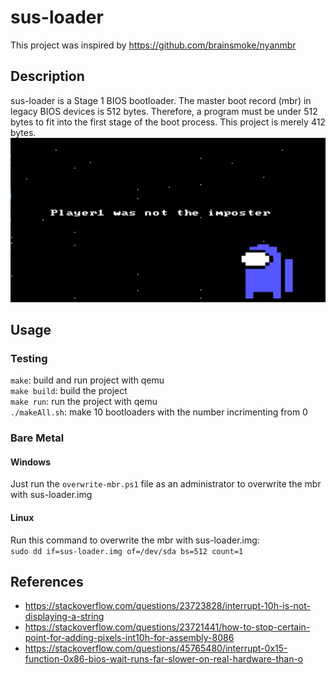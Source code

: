 # sus-loader

This project was inspired by https://github.com/brainsmoke/nyanmbr </br>

## Description

sus-loader is a Stage 1 BIOS bootloader. The master boot record (mbr) in legacy BIOS devices is 512 bytes. Therefore, a program must be under 512 bytes to fit into the first stage of the boot process. This project is merely 412 bytes. </br>
![](https://github.com/Msfv3n0m/sus-loader/blob/main/sus.PNG)

## Usage

### Testing

`make`: build and run project with qemu </br>
`make build`: build the project </br>
`make run`: run the project with qemu </br>
`./makeAll.sh`: make 10 bootloaders with the number incrimenting from 0
### Bare Metal

#### Windows

Just run the `overwrite-mbr.ps1` file as an administrator to overwrite the mbr with sus-loader.img

#### Linux

Run this command to overwrite the mbr with sus-loader.img: </br>
`sudo dd if=sus-loader.img of=/dev/sda bs=512 count=1`

## References
- https://stackoverflow.com/questions/23723828/interrupt-10h-is-not-displaying-a-string
- https://stackoverflow.com/questions/23721441/how-to-stop-certain-point-for-adding-pixels-int10h-for-assembly-8086
- https://stackoverflow.com/questions/45765480/interrupt-0x15-function-0x86-bios-wait-runs-far-slower-on-real-hardware-than-o
